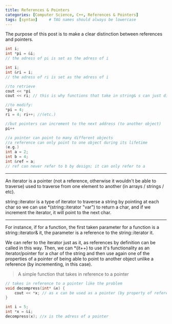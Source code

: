 ```yaml
---
title: References & Pointers
categories: [Computer Science, C++, References & Pointers]
tags: [syntax]     # TAG names should always be lowercase
---
```


The purpose of this post is to make a clear distinction between references and pointers. 

``` c++
int i; 
int *pi = &i; 
// the adress of pi is set as the adress of i 

int i; 
int &ri = i; 
// the adress of ri is set as the adress of i 

//to retrieve
cout << *pi 
cout << ri; // this is why functions that take in string& s can just directly use s within it

//to modify: 
*pi = 4; 
ri = 4; ri++; //(etc.)

//but pointers can increment to the next address (to another object)
pi++

//a pointer can point to many different objects
//a reference can only point to one object during its lifetime
(e.g.)
int a = 2;
int b = 4;
int &ref = a;
// ref can never refer to b by design; it can only refer to a
```
---

An iterator is a pointer (not a reference, otherwise it wouldn't be able to traverse) 
used to traverse from one element to another (in arrays / strings / etc). 

string::iterator is a type of iterator to traverse a string by pointing at each char 
so we can use *(string::iterator "var") to return a char, and if we increment the iterator, it will point to the next char. 

---

For instance, if for a function, the first taken parameter for a function is a string::iterator& it, the parameter is a reference to the string::iterator it. 

We can refer to the iterator just as it, as references by definition can be called in this way. Then, we can *(it++) to use it's functionality as an iterator/pointer for a char of the string
and then use again one of the properties of a pointer of being able to 
point to another object unlike a reference (by incrementing, in this case). 

> A simple function that takes in reference to a pointer 

```c++
// takes in reference to a pointer like the problem 
void decompress(int* &x) {
    cout << *x; // as x can be used as a pointer (by property of reference), we can return *x or i 
}

int i = 5;
int *x = &i;
decompress(x); //x is the adress of a pointer 
```